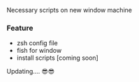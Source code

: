 Necessary scripts on new window machine

### Feature
- zsh config file
- fish for window
- install scripts [coming soon]

Updating....
😎😎
